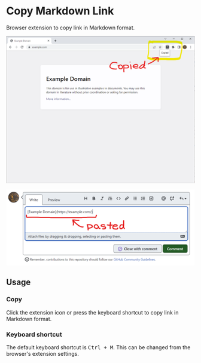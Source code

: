 # Copy Markdown Link

Browser extension to copy link in Markdown format.

![](images/screenshot-copied.png)

![](images/screenshot-pasted.png)

## Usage

### Copy

Click the extension icon or press the keyboard shortcut to copy link in Markdown format.

### Keyboard shortcut

The default keyboard shortcut is <kbd>Ctrl + M</kbd>.
This can be changed from the browser's extension settings.
